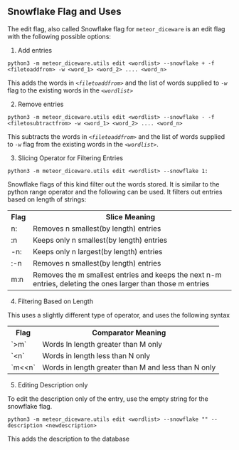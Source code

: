 ## Snowflake Flag and Uses

The edit flag, also called Snowflake flag for ```meteor_diceware``` is an edit flag with the following possible options:

1. Add entries 

```python3 
python3 -m meteor_diceware.utils edit <wordlist> --snowflake + -f <filetoaddfrom> -w <word_1> <word_2> .... <word_n>
```

This adds the words in _`<filetoaddfrom>`_ and the list of words supplied to _`-w`_ flag to the existing words in the _`<wordlist>`_

2. Remove entries 

```python3
python3 -m meteor_diceware.utils edit <wordlist> --snowflake - -f <filetosubtractfrom> -w <word_1> <word_2> .... <word_n>
``` 

This subtracts the words in _`<filetoaddfrom>`_ and the list of words supplied to _`-w`_ flag from the existing words in the _`<wordlist>`_. 
<div style="page-break-after: always;"></div>

3. Slicing Operator for Filtering Entries 

```python3 
python3 -m meteor_diceware.utils edit <wordlist> --snowflake 1: 
```

Snowflake flags of this kind filter out the words stored. It is similar to the python range operator and the following can be used. It filters out entries based on length of strings:

<table width="100%">
 <tr>
  <th align='centre'> Flag
  <th align='centre'> Slice Meaning
  </tr> 
  <tr>
    <td> n:      
      <td> Removes n smallest(by length) entries  
  </tr>
  <tr>
    <td> :n 
      <td> Keeps only n smallest(by length) entries 
  </tr> 
  <tr> 
    <td> -n:
      <td> Keeps only n largest(by length) entries 
  </tr>
  <tr>
    <td> :-n
      <td> Removes n smallest(by length) entries
  </tr>
  <tr>
    <td> 
      m:n
      <td> Removes the m smallest entries and keeps the next n-m entries, deleting the ones larger than those m entries 
  </tr> 
  </table> 

4. Filtering Based on Length

This uses a slightly different type of operator, and uses the following syntax
<table align='center' width="100%">
  <tr>
    <th> Flag
      <th> Comparator Meaning
  </tr>
  <tr>
    <td> `>m`
	<td>  Words In length greater than M only 
  </tr>
  <tr>
    <td> `&lt;n` 
      <td> Words in length less than N only 
  </tr>
  <tr>
    <td> `m&lt;&lt;n`
      <td> Words in length greater than M and less than N only 
</table>
  

5. Editing Description only 

To edit the description only of the entry, use the empty string for the snowflake flag. 

```python3 
python3 -m meteor_diceware.utils edit <wordlist> --snowflake "" --description <newdescription>
``` 

This adds the description to the database 